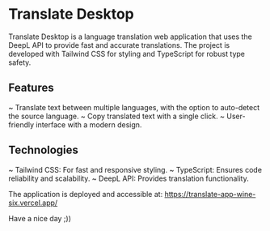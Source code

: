 # Translate Desktop

Translate Desktop is a language translation web application that uses the DeepL API to provide fast and accurate translations. The project is developed with Tailwind CSS for styling and TypeScript for robust type safety.

## Features

~ Translate text between multiple languages, with the option to auto-detect the source language.
~ Copy translated text with a single click.
~ User-friendly interface with a modern design.

## Technologies

~ Tailwind CSS: For fast and responsive styling.
~ TypeScript: Ensures code reliability and scalability.
~ DeepL API: Provides translation functionality.


The application is deployed and accessible at: https://translate-app-wine-six.vercel.app/

Have a nice day ;))
